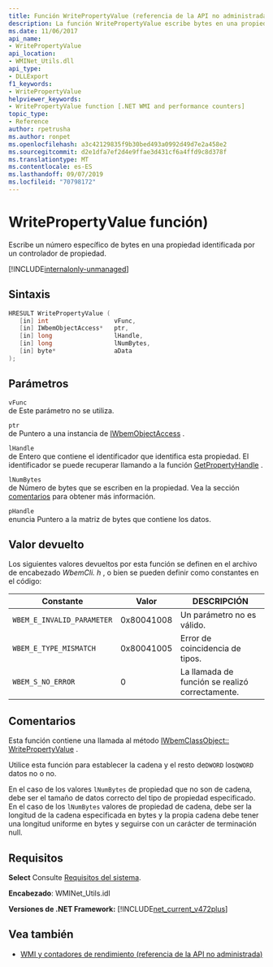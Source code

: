 ```yaml
---
title: Función WritePropertyValue (referencia de la API no administrada)
description: La función WritePropertyValue escribe bytes en una propiedad.
ms.date: 11/06/2017
api_name:
- WritePropertyValue
api_location:
- WMINet_Utils.dll
api_type:
- DLLExport
f1_keywords:
- WritePropertyValue
helpviewer_keywords:
- WritePropertyValue function [.NET WMI and performance counters]
topic_type:
- Reference
author: rpetrusha
ms.author: ronpet
ms.openlocfilehash: a3c42129835f9b30bed493a0992d49d7e2a458e2
ms.sourcegitcommit: d2e1dfa7ef2d4e9ffae3d431cf6a4ffd9c8d378f
ms.translationtype: MT
ms.contentlocale: es-ES
ms.lasthandoff: 09/07/2019
ms.locfileid: "70798172"
---
```

# <a name="writepropertyvalue-function"></a>WritePropertyValue función)
Escribe un número específico de bytes en una propiedad identificada por un controlador de propiedad.

[!INCLUDE[internalonly-unmanaged](../../../../includes/internalonly-unmanaged.md)]
    
## <a name="syntax"></a>Sintaxis  
  
```cpp  
HRESULT WritePropertyValue (
   [in] int                  vFunc, 
   [in] IWbemObjectAccess*   ptr, 
   [in] long                 lHandle,
   [in] long                 lNumBytes,
   [in] byte*                aData
); 
```  

## <a name="parameters"></a>Parámetros

`vFunc`  
de Este parámetro no se utiliza.

`ptr`  
de Puntero a una instancia de [IWbemObjectAccess](/windows/desktop/api/wbemcli/nn-wbemcli-iwbemobjectaccess) .

`lHandle`  
de Entero que contiene el identificador que identifica esta propiedad. El identificador se puede recuperar llamando a la función [GetPropertyHandle](getpropertyhandle.md) .   

`lNumBytes`  
de Número de bytes que se escriben en la propiedad. Vea la sección [comentarios](#remarks) para obtener más información.

`pHandle`   
enuncia Puntero a la matriz de bytes que contiene los datos.

## <a name="return-value"></a>Valor devuelto

Los siguientes valores devueltos por esta función se definen en el archivo de encabezado *WbemCli. h* , o bien se pueden definir como constantes en el código:

|Constante  |Valor  |DESCRIPCIÓN  |
|---------|---------|---------|
|`WBEM_E_INVALID_PARAMETER` | 0x80041008 | Un parámetro no es válido. |
|`WBEM_E_TYPE_MISMATCH` | 0x80041005 | Error de coincidencia de tipos. |
|`WBEM_S_NO_ERROR` | 0 | La llamada de función se realizó correctamente.  |
  
## <a name="remarks"></a>Comentarios

Esta función contiene una llamada al método [IWbemClassObject:: WritePropertyValue](/windows/desktop/api/wbemcli/nf-wbemcli-iwbemobjectaccess-writepropertyvalue) .

Utilice esta función para establecer la cadena y el resto de`DWORD` los`QWORD` datos no o no.

En el caso de los valores `lNumBytes` de propiedad que no son de cadena, debe ser el tamaño de datos correcto del tipo de propiedad especificado. En el caso de los `lNumBytes` valores de propiedad de cadena, debe ser la longitud de la cadena especificada en bytes y la propia cadena debe tener una longitud uniforme en bytes y seguirse con un carácter de terminación null.

## <a name="requirements"></a>Requisitos  
**Select** Consulte [Requisitos del sistema](../../get-started/system-requirements.md).  
  
 **Encabezado**: WMINet_Utils.idl  
  
 **Versiones de .NET Framework:** [!INCLUDE[net_current_v472plus](../../../../includes/net-current-v472plus.md)]  
  
## <a name="see-also"></a>Vea también

- [WMI y contadores de rendimiento (referencia de la API no administrada)](index.md)
